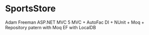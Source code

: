 # SportsStore
Adam Freeman ASP.NET MVC 5
MVC + AutoFac DI + NUnit + Moq + Repository patern with Moq
EF with LocalDB
